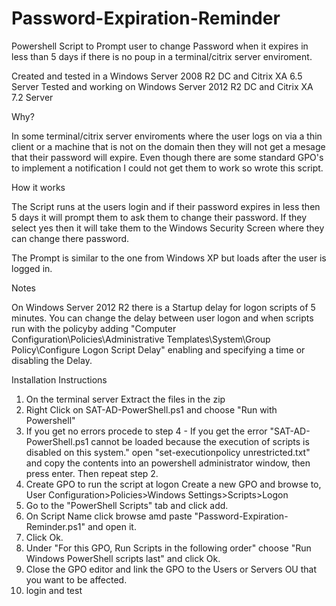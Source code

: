 # Password-Expiration-Reminder
Powershell Script to Prompt user to change Password when it expires in less than 5 days if there is no poup in a terminal/citrix server enviroment.

Created and tested in a Windows Server 2008 R2 DC and Citrix XA 6.5 Server
Tested and working on Windows Server 2012 R2 DC and Citrix XA 7.2 Server

Why?

In some terminal/citrix server enviroments where the user logs on via a thin client or a machine that is not on the domain then they will not get a mesage that their password will expire. Even though there are some standard GPO's to implement a notification I could not get them to work so wrote this script.

How it works

The Script runs at the users login and if their password expires in less then 5 days it will prompt them to ask them to change their password. If they select yes then it will take them to the Windows Security Screen where they can change there password.

The Prompt is similar to the one from Windows XP but loads after the user is logged in.

Notes

On Windows Server 2012 R2 there is a Startup delay for logon scripts of 5 minutes. You can change the delay between user logon and when scripts run with the policyby adding "Computer Configuration\Policies\Administrative Templates\System\Group Policy\Configure Logon Script Delay" enabling and specifying a time or disabling the Delay.

Installation Instructions

1. On the terminal server Extract the files in the zip
2. Right Click on SAT-AD-PowerShell.ps1 and choose "Run with Powershell"
3. If you get no errors procede to step 4 - If you get the error "SAT-AD-PowerShell.ps1 cannot be loaded because the execution of scripts is disabled on this system." open "set-executionpolicy unrestricted.txt" and copy the contents into an powershell administrator window, then press enter. Then repeat step 2.
4. Create GPO to run the script at logon Create a new GPO and browse to, User Configuration>Policies>Windows Settings>Scripts>Logon
5. Go to the "PowerShell Scripts" tab and click add.
6. On Script Name click browse amd paste "Password-Expiration-Reminder.ps1" and open it.
7. Click Ok.
8. Under "For this GPO, Run Scripts in the following order" choose "Run Windows PowerShell scripts last" and click Ok.
9. Close the GPO editor and link the GPO to the Users or Servers OU that you want to be affected.
10. login and test
